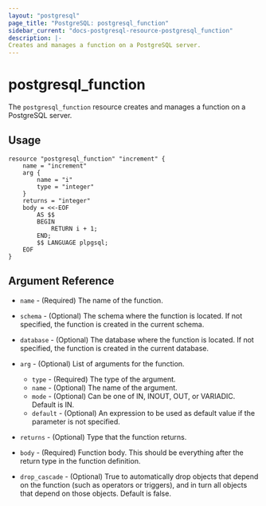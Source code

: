 ```yaml
---
layout: "postgresql"
page_title: "PostgreSQL: postgresql_function"
sidebar_current: "docs-postgresql-resource-postgresql_function"
description: |-
Creates and manages a function on a PostgreSQL server.
---
```


# postgresql\_function

The ``postgresql_function`` resource creates and manages a function on a PostgreSQL
server.

## Usage

```hcl
resource "postgresql_function" "increment" {
    name = "increment"
    arg {
        name = "i"
        type = "integer"
    }
    returns = "integer"
    body = <<-EOF
        AS $$
        BEGIN
            RETURN i + 1;
        END;
        $$ LANGUAGE plpgsql;
    EOF
}
```

## Argument Reference

* `name` - (Required) The name of the function.

* `schema` - (Optional) The schema where the function is located.
  If not specified, the function is created in the current schema.

* `database` - (Optional) The database where the function is located.
  If not specified, the function is created in the current database.

* `arg` - (Optional) List of arguments for the function.
  * `type` - (Required) The type of the argument.
  * `name` - (Optional) The name of the argument.
  * `mode` - (Optional) Can be one of IN, INOUT, OUT, or VARIADIC. Default is IN.
  * `default` - (Optional) An expression to be used as default value if the parameter is not specified.

* `returns` - (Optional) Type that the function returns.

* `body` - (Required) Function body.
  This should be everything after the return type in the function definition.

* `drop_cascade` - (Optional) True to automatically drop objects that depend on the function (such as 
  operators or triggers), and in turn all objects that depend on those objects. Default is false.
